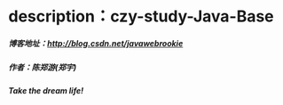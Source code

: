 # description：czy-study-Java-Base
##### 博客地址：http://blog.csdn.net/javawebrookie
##### 作者：陈郑游(郑宇)
##### Take the dream life!













